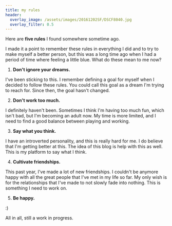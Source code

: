 ```yaml
---
title: my rules
header:
  overlay_image: /assets/images/20161202SF/DSCF8040.jpg
  overlay_filter: 0.5
---
```


Here are **five rules** I found somewhere sometime ago.

 I made it a point to remember these rules in everything I did and to try to make myself a better person, but this was a long time ago when I had a period of time where feeling a little blue. What do these mean to me now?

1. **Don't ignore your dreams.**

 I've been sticking to this. I remember defining a goal for myself when I decided to follow these rules. You could call this goal as a dream I'm trying to reach for. Since then, the goal hasn't changed.

2. **Don't work too much.**

 I definitely haven't been. Sometimes I think I'm having too much fun, which isn't bad, but I'm becoming an adult now. My time is more limited, and I need to find a good balance between playing and working.

3. **Say what you think.**

 I have an introverted personality, and this is really hard for me. I do believe that I'm getting better at this. The idea of this blog is help with this as well. This is my platform to say what I think.

4. **Cultivate friendships.**

 This past year, I've made a lot of new friendships. I couldn't be anymore happy with all the great people that I've met in my life so far. My only wish is for the relationships that I've made to not slowly fade into nothing. This is something I need to work on.

5. **Be happy.**

:)

All in all, still a work in progress.
